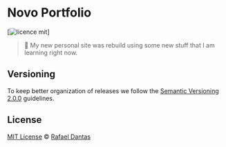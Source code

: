# Novo Portfolio

[![licence mit](https://img.shields.io/badge/licence-MIT-blue.svg)]

> :rocket: My new personal site was rebuild using some new stuff that I am learning right now.

## Versioning

To keep better organization of releases we follow the [Semantic Versioning 2.0.0](http://semver.org/) guidelines.

## License
[MIT License](https://github.com/afonsopacifer/open-source-boilerplate/blob/master/LICENSE.md) © [Rafael Dantas](http://rafadantas.me/)
